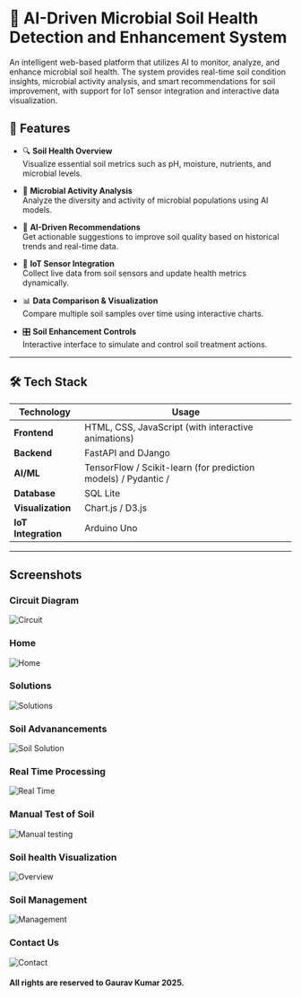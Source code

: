 # 🌱 AI-Driven Microbial Soil Health Detection and Enhancement System

An intelligent web-based platform that utilizes AI to monitor, analyze, and enhance microbial soil health. The system provides real-time soil condition insights, microbial activity analysis, and smart recommendations for soil improvement, with support for IoT sensor integration and interactive data visualization.

## 🚀 Features

- 🔍 **Soil Health Overview**  
  Visualize essential soil metrics such as pH, moisture, nutrients, and microbial levels.

- 🧬 **Microbial Activity Analysis**  
  Analyze the diversity and activity of microbial populations using AI models.

- 🧠 **AI-Driven Recommendations**  
  Get actionable suggestions to improve soil quality based on historical trends and real-time data.

- 📡 **IoT Sensor Integration**  
  Collect live data from soil sensors and update health metrics dynamically.

- 📊 **Data Comparison & Visualization**  
  Compare multiple soil samples over time using interactive charts.

- 🎛️ **Soil Enhancement Controls**  
  Interactive interface to simulate and control soil treatment actions.

---

## 🛠️ Tech Stack

| Technology | Usage |
|------------|--------|
| **Frontend** | HTML, CSS, JavaScript (with interactive animations) |
| **Backend**  | FastAPI and DJango |
| **AI/ML**    | TensorFlow / Scikit-learn (for prediction models) / Pydantic /  |
| **Database** | SQL Lite|
| **Visualization** | Chart.js / D3.js |
| **IoT Integration** | Arduino Uno |

---

## Screenshots
### Circuit Diagram
![Circuit](https://github.com/user-attachments/assets/12e5cddf-5cc8-4bb3-876a-ecc515579004)

### Home
![Home](https://github.com/user-attachments/assets/43e41bbf-a563-4e2b-8c0b-2fa482324caf)

### Solutions
![Solutions](https://github.com/user-attachments/assets/42322e65-a65a-4585-a150-ecd81f1f7e93)

### Soil Advanancements
![Soil Solution](https://github.com/user-attachments/assets/e93a3bb9-569e-42a7-8bdd-5cfc5c85d2e8)

### Real Time Processing
![Real Time](https://github.com/user-attachments/assets/94ecf1b3-1923-44d8-8c36-6684e4c1c779)

### Manual Test of Soil
![Manual testing](https://github.com/user-attachments/assets/d5cb90bb-ffb6-4a76-a706-74f9c6950dd7)

### Soil health Visualization
![Overview](https://github.com/user-attachments/assets/336a1d9c-7272-46c7-a109-518d20ab33d6)

### Soil Management
![Management](https://github.com/user-attachments/assets/c7001040-af0c-486d-809b-77a8b704da66)

### Contact Us
![Contact](https://github.com/user-attachments/assets/26ee77e1-288d-4fdb-97c6-56ccaa5b8ab1)

#### All rights are reserved to Gaurav Kumar 2025.


